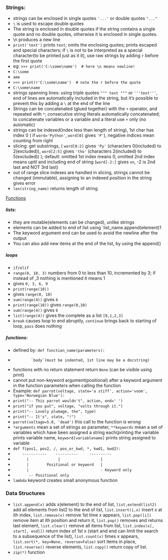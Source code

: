 ### Strings:
- strings can be enclosed in single quotes ` '...' ` or double quotes ` "..." `
- `\` is used to escape double quotes
- The string is enclosed in double quotes if the string contains a single quote and no double quotes, otherwise it is enclosed in single quotes.
- \n produces a new line
- `print('text')` prints `text`; omits the enclosing quotes; prints escaped and special characters; if `\` is not to be interpreted as a special character(to be printed just as it it), use raw strings by adding `r` before the first quote 
- eg: `>>> print('C:\some\name')  # here \n means newline!`
- `C:\some`
- `ame`
- `>>> print(r'C:\some\name')  # note the r before the quote`
- `C:\some\name`
- strings spanning lines: using triple quotes `""" text """` or `'''text'''`, end of lines are automatically included in the string, but it’s possible to prevent this by adding a `\` at the end of the line
- Strings can be concatenated (glued together) with the `+` operator, and repeated with `*`; consecutive string literals automatically concatenated; to concatenate variables or a variable and a literal use `+` only (no automatic)
- strings can be indexed(index less than length of string), 1st char has index 0 ( if `word='Python'`, `word[0]` gives `'P'`), negative indices mean counting from right
- slicing: get substrings, ( `word[0:2]` gives `'Py'` (characters 0(included) to 2(excluded)), `word[2:5]` gives `'tho'` (characters 2(included) to 5(excluded)) ); default: omitted 1st index means 0, omitted 2nd index means uptil and including end of string (`word[-2:]` gives `on`, -2 is 2nd last and NOT 3rd last)
- out of range slice indexes are handled in slicing, strings cannot be changed (immutable), assigning to an indexed position in the string gives error
- `len(string_name)` returns length of string

[Functions](https://docs.python.org/3/library/stdtypes.html#string-methods "functions on strings")
##### lists:
- they are mutable(elements can be changed), unlike strings
- elements can be added to end of list using `list_name.append(element)1
- The keyword argument end can be used to avoid the newline after the output
- You can also add new items at the end of the list, by using the append()
##### loops
- `if/elif`
- `range(0, 10, 3)` numbers from 0 to less than 10, incremented by 3; if instead of ,3 nothing is mentioned it means 1
- gives `0, 3, 6, 9`
- `print(range(10))`
- gives `range(0, 10)`
- `sum(range(4))` gives `6`
- `print(range(10))` gives `range(0,10)`
- `sum(range(4))` gives `6`
- `list(range(4))` gives the complete as a list `[0,1,2,3]`
- `break` causes loop to end abruptly, `continue` brings back to starting of loop, `pass` does nothing
##### functions:
- defined by: `def function_name(parameters):`
-             `body`(must be indented, 1st line may be a docstring)
- functions with no return statement return `None` (can be visible using print)
- cannot put non-keyword argument(positional) after a keyword argument in the function parameters when calling the function 
- Example: `def parrot(voltage, state='a stiff', action='voom', type='Norwegian Blue'):`
- `print("-- This parrot wouldn't", action, end=' ')`
- `print("if you put", voltage, "volts through it.")`
- `print("-- Lovely plumage, the", type)`
- `print("-- It's", state, "!")`
- `parrot(voltage=5.0, 'dead')` this call to the function is wrong
- `*arguments` mean a set of strings as parameter, `**keywords` mean a set of variables which have been assigned a string each(printing the variable prints variable name, `keyword[variablename]` prints string assigned to variable
- `def f(pos1, pos2, /, pos_or_kwd, *, kwd1, kwd2):`
- `    -----------    ----------     ----------`
- `      |             |                  |`
- `      |        Positional or keyword   |`
- `      |                                - Keyword only`
- `       -- Positional only` 
- `lambda` keyword creates small anonymous function
### Data Structures
- `list.append(x)` adds x(element) to the end of list, `list,extend(list2)` add all elements from list2 to the end of list, `list.insert(i,x)` insert x at ith index, `list.remove(x)` remove 1st time x appears, `list.pop([i])` remove item at ith position and return it, `list.pop()` removes and returns last element, `list.clear()` remove all items from list, `list.index(x[, start[, end]])` return index of 1st x (start and end can limit the search to a subsequence of the list), `list.count(x)` times x appears, `list.sort(*, key=None, reverse=False)` sort items in place, `list.reverse()` reverse elements, `list.copy()` return copy of list.
- `zip(*)` function
